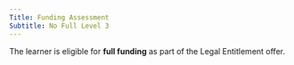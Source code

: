 ```yaml
---
Title: Funding Assessment
Subtitle: No Full Level 3
---
```


<div class="notification is-success is-light">
  The learner is eligible for <strong>full funding</strong> as part of the Legal Entitlement offer.
</div>